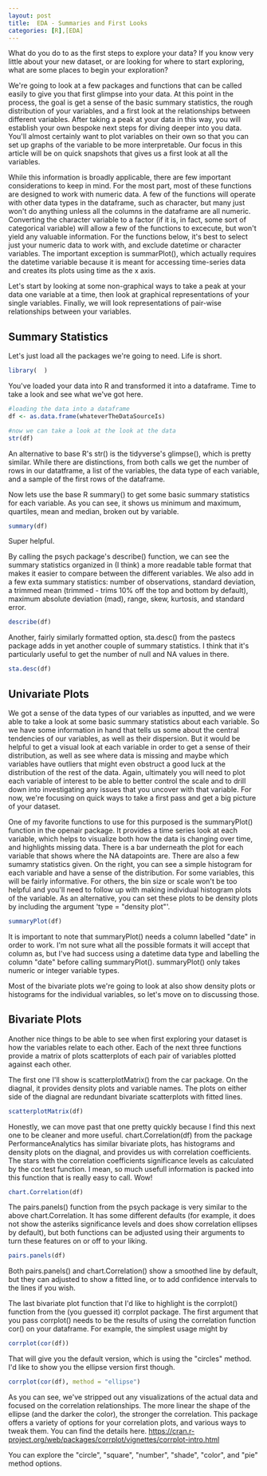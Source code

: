 ```yaml
---
layout: post
title:  EDA - Summaries and First Looks
categories: [R],[EDA]
---
```


What do you do to as the first steps to explore your data? If you know very little about your new dataset, or are looking for where to start exploring, what are some places to begin your exploration? 

We're going to look at a few packages and functions that can be called easily to give you that first glimpse into your data. At this point in the process, the goal is get a sense of the basic summary statistics, the rough distribution of your variables, and a first look at the relationships between different variables. After taking a peak at your data in this way, you will establish your own bespoke next steps for diving deeper into you data. You'll almost certainly want to plot variables on their own so that you can set up graphs of the variable to be more interpretable. Our focus in this article will be on quick snapshots that gives us a first look at all the variables. 

While this information is broadly applicable, there are few important considerations to keep in mind. For the most part, most of these functions are designed to work with numeric data. A few of the functions will operate with other data types in the dataframe, such as character, but many just won't do anything unless all the columns in the dataframe are all numeric. Converting the character variable to a factor (if it is, in fact, some sort of categorical variable) will allow a few of the functions to excecute, but won't yield any valuable information. For the functions below, it's best to select just your numeric data to work with, and exclude datetime or character variables. The important exception is summarPlot(), which actually requires the datetime variable because it is meant for accessing time-series data and creates its plots using time as the x axis. 

Let's start by looking at some non-graphical ways to take a peak at your data one variable at a time, then look at graphical representations of your single variables. Finally, we will look representations of pair-wise relationships between your variables. 

## Summary Statistics

Let's just load all the packages we're going to need. Life is short. 
```r
library(  )

```

You've loaded your data into R and transformed it into a dataframe. Time to take a look and see what we've got here. 

```r
#loading the data into a dataframe
df <- as.data.frame(whateverTheDataSourceIs)

#now we can take a look at the look at the data
str(df)
```

An alternative to base R's str() is the tidyverse's glimpse(), which is pretty similar. While there are distinctions, from both calls we get the number of rows in our datatframe, a list of the variables, the data type of each variable, and a sample of the first rows of the dataframe. 

Now lets use the base R summary() to get some basic summary statistics for each variable. As you can see, it shows us minimum and maximum, quartiles, mean and median, broken out by variable. 

```r
summary(df)
```
Super helpful. 

By calling the psych package's describe() function, we can see the summary statistics organized in (I think) a more readable table format that makes it easier to compare between the different variables. We also add in a few exta summary statistics: number of observations, standard deviation, a trimmed mean (trimmed - trims 10% off the top and bottom by default), maximum absolute deviation (mad), range, skew, kurtosis, and standard error. 

```r
describe(df)
```

Another, fairly similarly formatted option, sta.desc() from the pastecs package adds in yet another couple of summary statistics. I think that it's particularly useful to get the number of null and NA values in there. 

```r
sta.desc(df)
```


## Univariate Plots

We got a sense of the data types of our variables as inputted, and we were able to take a look at some basic summary statistics about each variable. So we have some information in hand that tells us some about the central tendencies of our variables, as well as their dispersion. But it would be helpful to get a visual look at each variable in order to get a sense of their distribution, as well as see where data is missing and maybe which variables have outliers that might even obstruct a good luck at the distribution of the rest of the data. Again, ultimately you will need to plot each variable of interest to be able to better control the scale and to drill down into investigating any issues that you uncover with that variable. For now, we're focusing on quick ways to take a first pass and get a big picture of your dataset. 

One of my favorite functions to use for this purposed is the summaryPlot() function in the openair package. It provides a time series look at each variable, which helps to visualize both how the data is changing over time, and highlights missing data. There is a bar underneath the plot for each variable that shows where the NA datapoints are. There are also a few sumamry statistics given. On the right, you can see a simple histogram for each variable and have a sense of the distribution. For some variables, this will be fairly informative. For others, the bin size or scale won't be too helpful and you'll need to follow up with making individual histogram plots of the variable. As an alternative, you can set these plots to be density plots by including the argument 'type = "density plot"'. 

```r
summaryPlot(df)
```
It is important to note that summaryPlot() needs a column labelled "date" in order to work. I'm not sure what all the possible formats it will accept that column as, but I've had success using a datetime data type and labelling the column "date" before calling summaryPlot(). summaryPlot() only takes numeric or integer variable types. 

Most of the bivariate plots we're going to look at also show density plots or histograms for the individual variables, so let's move on to discussing those.


## Bivariate Plots

Another nice things to be able to see when first exploring your dataset is how the variables relate to each other. Each of the next three functions provide a matrix of plots scatterplots of each pair of variables plotted against each other. 

The first one I'll show is scatterplotMatrix() from the car package. On the diagnal, it provides density plots and variable names. The plots on either side of the diagnal are redundant bivariate scatterplots with fitted lines. 

```r
scatterplotMatrix(df)
```

Honestly, we can move past that one pretty quickly because I find this next one to be cleaner and more useful. chart.Correlation(df) from the package PerformanceAnalytics has similar bivariate plots, has histograms and density plots on the diagnal, and provides us with correlation coefficients. The stars with the correlation coefficients significance levels as calculated by the cor.test function. I mean, so much usefull information is packed into this function that is really easy to call. Wow!

```r
chart.Correlation(df)
```

The pairs.panels() function from the psych package is very similar to the above chart.Correlation. It has some different defaults (for example, it does not show the asteriks significance levels and does show correlation ellipses by default), but both functions can be adjusted using their arguments to turn these features on or off to your liking. 

```r
pairs.panels(df)
```

Both pairs.panels() and chart.Correlation() show a smoothed line by default, but they can adjusted to show a fitted line, or to add confidence intervals to the lines if you wish. 


The last bivariate plot function that I'd like to highlight is the corrplot() function from the (you guessed it) corrplot package. The first argument that you pass corrplot() needs to be the results of using the correlation function cor() on your dataframe. For example, the simplest usage might by 
```r
corrplot(cor(df))
```
That will give you the default version, which is using the "circles" method. I'd like to show you the ellipse version first though. 
```r
corrplot(cor(df), method = "ellipse")
```

As you can see, we've stripped out any visualizations of the actual data and focused on the correlation relationships. The more linear the shape of the ellipse (and the darker the color), the stronger the correlation. 
This package offers a variety of options for your correlation plots, and various ways to tweak them. You can find the details here. https://cran.r-project.org/web/packages/corrplot/vignettes/corrplot-intro.html

You can explore the "circle", "square", "number", "shade", "color", and "pie" method options.

